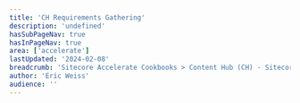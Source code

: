 ```yaml
---
title: 'CH Requirements Gathering'
description: 'undefined'
hasSubPageNav: true
hasInPageNav: true
area: ['accelerate']
lastUpdated: '2024-02-08'
breadcrumb: 'Sitecore Accelerate Cookbooks > Content Hub (CH) - Sitecore Recipes > CH Pre-Development > Project Management'
author: 'Eric Weiss'
audience: ''
---
```

